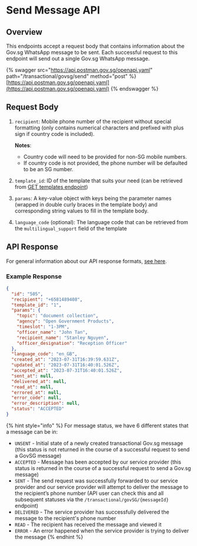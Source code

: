 # Send Message API

## Overview

This endpoints accept a request body that contains information about the Gov.sg WhatsApp message to be sent. Each successful request to this endpoint will send out a single Gov.sg WhatsApp message.

{% swagger src="https://api.postman.gov.sg/openapi.yaml" path="/transactional/govsg/send" method="post" %}
[https://api.postman.gov.sg/openapi.yaml](https://api.postman.gov.sg/openapi.yaml)
{% endswagger %}

## Request Body

1. `recipient`: Mobile phone number of the recipient without special formatting (only contains numerical characters and prefixed with plus sign if country code is included).

   **Notes**:

   - Country code will need to be provided for non-SG mobile numbers.
   - If country code is not provided, the phone number will be defaulted to be an SG number.

2. `template_id`: ID of the template that suits your need (can be retrieved from [GET templates endpoint](./get-templates-api.md))

3. `params`: A key-value object with keys being the parameter names (wrapped in double curly braces in the template body) and corresponding string values to fill in the template body.

4. `language_code` (optional): The language code that can be retrieved from the `multilingual_support` field of the template

## API Response

For general information about our API response formats, [see here](../../overview/api-response-formats.md).

### Example Response

```json
{
  "id": "505",
  "recipient": "+6581489408",
  "template_id": "1",
  "params": {
    "topic": "document collection",
    "agency": "Open Government Products",
    "timeslot": "1-3PM",
    "officer_name": "John Tan",
    "recipient_name": "Stanley Nguyen",
    "officer_designation": "Reception Officer"
  },
  "language_code": "en_GB",
  "created_at": "2023-07-31T16:39:59.631Z",
  "updated_at": "2023-07-31T16:40:01.526Z",
  "accepted_at": "2023-07-31T16:40:01.526Z",
  "sent_at": null,
  "delivered_at": null,
  "read_at": null,
  "errored_at": null,
  "error_code": null,
  "error_description": null,
  "status": "ACCEPTED"
}
```

{% hint style="info" %}
For message status, we have 6 different states that a message can be in:

- `UNSENT` - Initial state of a newly created transactional Gov.sg message (this status is not returned in the course of a successful request to send a GovSG message)
- `ACCEPTED` - Message has been accepted by our service provider (this status is returned in the course of a successful request to send a Gov.sg message)
- `SENT` - The send request was successfully forwarded to our service provider and our service provider will attempt to deliver the message to the recipient’s phone number (API user can check this and all subsequent statuses via the `/transactional/govSG/{messageId}` endpoint)
- `DELIVERED` - The service provider has successfully delivered the message to the recipient's phone number
- `READ` - The recipient has received the message and viewed it
- `ERROR` - An error happened when the service provider is trying to deliver the message
  {% endhint %}
